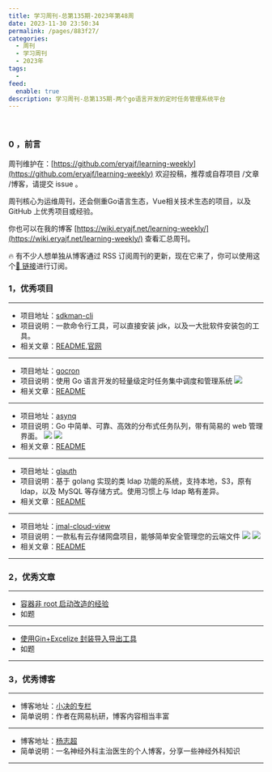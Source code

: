 ```yaml
---
title: 学习周刊-总第135期-2023年第48周
date: 2023-11-30 23:50:34
permalink: /pages/883f27/
categories:
  - 周刊
  - 学习周刊
  - 2023年
tags:
  -
feed:
  enable: true
description: 学习周刊-总第135期-两个go语言开发的定时任务管理系统平台
---
```


<br><ArticleTopAd></ArticleTopAd>

### 0 ，前言

周刊维护在：[https://github.com/eryajf/learning-weekly](https://github.com/eryajf/learning-weekly)  欢迎投稿，推荐或自荐项目 /文章 /博客，请提交 issue 。

周刊核心为运维周刊，还会侧重Go语言生态，Vue相关技术生态的项目，以及 GitHub 上优秀项目或经验。

你也可以在我的博客 [https://wiki.eryajf.net/learning-weekly/](https://wiki.eryajf.net/learning-weekly/) 查看汇总周刊。

🔥 有不少人想单独从博客通过 RSS 订阅周刊的更新，现在它来了，你可以使用这个[🔗 链接](https://wiki.eryajf.net/learning-weekly.xml)进行订阅。

### 1，优秀项目

---
- 项目地址：[sdkman-cli](https://github.com/sdkman/sdkman-cli)
- 项目说明：一款命令行工具，可以直接安装 jdk，以及一大批软件安装包的工具。
- 相关文章：[README](https://github.com/sdkman/sdkman-cli#readme),[官网](https://sdkman.io/)
---
- 项目地址：[gocron](https://github.com/ouqiang/gocron)
- 项目说明：使用 Go 语言开发的轻量级定时任务集中调度和管理系统
  ![](https://t.eryajf.net/imgs/2023/11/1699792036369.png)
- 相关文章：[README](https://github.com/ouqiang/gocron#readme)
---
- 项目地址：[asynq](https://github.com/hibiken/asynq)
- 项目说明：Go 中简单、可靠、高效的分布式任务队列，带有简易的 web 管理界面。
  ![](https://t.eryajf.net/imgs/2023/11/1699792157794.jpg)
  ![](https://t.eryajf.net/imgs/2023/11/1699792182894.png)
- 相关文章：[README](https://github.com/hibiken/asynq#readme)
---
- 项目地址：[glauth](https://github.com/glauth/glauth)
- 项目说明：基于 golang 实现的类 ldap 功能的系统，支持本地，S3，原有 ldap，以及 MySQL 等存储方式。使用习惯上与 ldap 略有差异。
- 相关文章：[README](https://github.com/glauth/glauth#readme)
---
- 项目地址：[jmal-cloud-view](https://github.com/jamebal/jmal-cloud-view)
- 项目说明：一款私有云存储网盘项目，能够简单安全管理您的云端文件
  ![](https://t.eryajf.net/imgs/2023/11/1700666572262.png)
  ![](https://t.eryajf.net/imgs/2023/11/1700666616788.png)
- 相关文章：[README](https://github.com/jamebal/jmal-cloud-view#readme)
---
### 2，优秀文章

---
- [容器非 root 启动改造的经验](https://zhangguanzhang.github.io/2023/11/03/non-root-containers/#/%E6%94%B9%E9%80%A0)
- 如题
---
- [使用Gin+Excelize 封装导入导出工具](https://mp.weixin.qq.com/s/mBGv46fR78Cx6m0SLLPFmA)
- 如题
---

### 3，优秀博客

---
- 博客地址：[小决的专栏](https://jueee.github.io/)
- 简单说明：作者在网易杭研，博客内容相当丰富
---
- 博客地址：[杨志超](https://yangzhichao.cn/)
- 简单说明：一名神经外科主治医生的个人博客，分享一些神经外科知识
---




<br><ArticleTopAd></ArticleTopAd>
